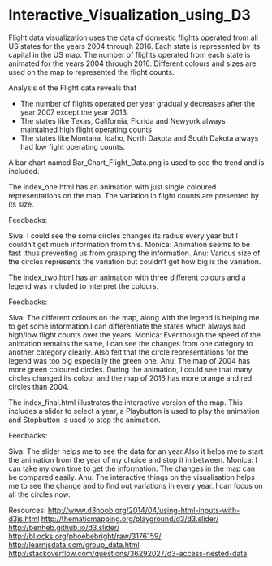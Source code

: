 # Interactive_Visualization_using_D3
Flight data visualization uses the data of domestic flights operated from all US states for the years 2004 through 2016. Each state is represented by its capital in the US map. The number of flights operated from each state is animated for the years 2004 through 2016. Different colours and sizes are used on the map to represented the flight counts.
 
Analysis of the Flight data reveals that 
- The number of flights operated per year gradually decreases after the year 2007 except the year 2013. 
- The states like Texas, California, Florida and Newyork always maintained high flight operating counts
- The states like Montana, Idaho, North Dakota and South Dakota always had low fight operating counts.

A bar chart named Bar_Chart_Flight_Data.png is used to see the trend and is included.  

The index_one.html has an animation with just single coloured representations on the map. The variation in flight counts are presented by its size.

Feedbacks: 

Siva:   I could see the some circles changes its radius every year but I couldn’t get much information from this. 
Monica: Animation seems to be fast ,thus preventing us from grasping the information.
Anu:    Various size of the circles represents the variation but couldn’t get how big is the variation.


The index_two.html has an animation with three different colours and a legend was included to interpret the colours.

Feedbacks:

Siva:   The different colours on the map, along with the legend is helping me to get some information.I can differentiate the states which always had high/low flight counts over the years. 
Monica: Eventhough the speed of the animation remains the same, I can see the changes from one category to another category clearly. Also felt that the circle representations for the legend was too big especially the green one.
Anu:    The map of 2004 has more green coloured circles. During the animation, I could see that many circles changed its colour and the map of 2016 has more orange and red circles than 2004.

The index_final.html illustrates the interactive version of the map. This includes a slider to select a year, a Playbutton is used to play the animation and Stopbutton is used to stop the animation.

Feedbacks:

Siva:   The slider helps me to see the data for an year.Also it helps me to start the animation from the year of my choice and stop it in between.
Monica: I can take my own time to get the information. The changes in the map can be compared easily.
Anu:    The interactive things on the visualisation helps me to see the change and  to find out  variations in every year. I can focus on all the circles now.


Resources:
http://www.d3noob.org/2014/04/using-html-inputs-with-d3js.html
http://thematicmapping.org/playground/d3/d3.slider/
http://benheb.github.io/d3.slider/
http://bl.ocks.org/phoebebright/raw/3176159/
http://learnjsdata.com/group_data.html
http://stackoverflow.com/questions/36292027/d3-access-nested-data


